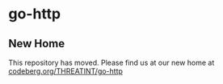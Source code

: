 # go-http

## New Home
This repository has moved. 
Please find us at our new home at [codeberg.org/THREATINT/go-http](https://codeberg.org/THREATINT/go-http)
